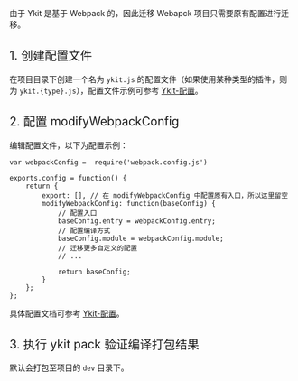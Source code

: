 由于 Ykit 是基于 Webpack 的，因此迁移 Webapck 项目只需要原有配置进行迁移。

<h2 style="font-weight: normal"> 1. 创建配置文件 </h2>

在项目目录下创建一个名为 `ykit.js` 的配置文件（如果使用某种类型的插件，则为 `ykit.{type}.js`），配置文件示例可参考 [Ykit-配置][1]。

<h2 style="font-weight: normal"> 2. 配置 modifyWebpackConfig </h2>

编辑配置文件，以下为配置示例：
```
var webpackConfig =  require('webpack.config.js')

exports.config = function() {
    return {
        export: [], // 在 modifyWebpackConfig 中配置原有入口，所以这里留空
        modifyWebpackConfig: function(baseConfig) {
            // 配置入口
            baseConfig.entry = webpackConfig.entry;
            // 配置编译方式
            baseConfig.module = webpackConfig.module;
            // 迁移更多自定义的配置
            // ...

            return baseConfig;
        }
    };
};
```

具体配置文档可参考 [Ykit-配置][1]。

<h2 style="font-weight: normal"> 3. 执行 ykit pack 验证编译打包结果 </h2>

默认会打包至项目的 `dev` 目录下。

[1]: ./docs-配置.html
